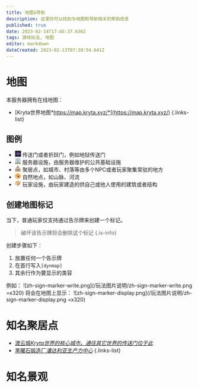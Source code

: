 ```yaml
---
title: 地图&导航
description: 这里你可以找到与地图和导航相关的帮助信息
published: true
date: 2023-02-14T17:45:37.636Z
tags: 游戏玩法, 地图
editor: markdown
dateCreated: 2023-02-13T07:30:54.641Z
---
```


# 地图
本服务器拥有在线地图：
- [Kryta世界地图*https://map.kryta.xyz/*](https://map.kryta.xyz/)
{.links-list}

## 图例
- ![portal.jpg](/玩法图片说明/地图图例/portal.jpg) 传送门或者折跃门，例如地狱传送门
- ![building.jpg](/玩法图片说明/地图图例/building.jpg) 服务器设施，由服务器维护的公共基础设施
- ![church.jpg](/玩法图片说明/地图图例/church.jpg) 聚居点，如城市、村落等由多个NPC或者玩家聚集常驻的地方
- ![compass.jpg](/玩法图片说明/地图图例/compass.jpg) 自然地点，如山脉、河流
- ![sign.jpg](/玩法图片说明/地图图例/sign.jpg) 玩家设施，由玩家建造的供自己或他人使用的建筑或者结构

## 创建地图标记
当下，普通玩家仅支持通过告示牌来创建一个标记。

> 破坏该告示牌将会删除这个标记
{.is-info}

创建步骤如下：
1. 放置任何一个告示牌
2. 在首行写入`[dynmap]`
3. 其余行作为要显示的类容

例如：
![zh-sign-marker-write.png](/玩法图片说明/zh-sign-marker-write.png =x320)
将会在地图上显示：
![zh-sign-marker-display.png](/玩法图片说明/zh-sign-marker-display.png =x320)


# 知名聚居点
- [渡云城*Kryta世界的核心城市。通往其它世界的传送门位于此*](/zh/location/du-yun-cheng)
- [黑曜石锻造厂*潘达利亚生产力中心*](/zh/location/heiyaoshiduanzaochang)
{.links-list}
# 知名景观

